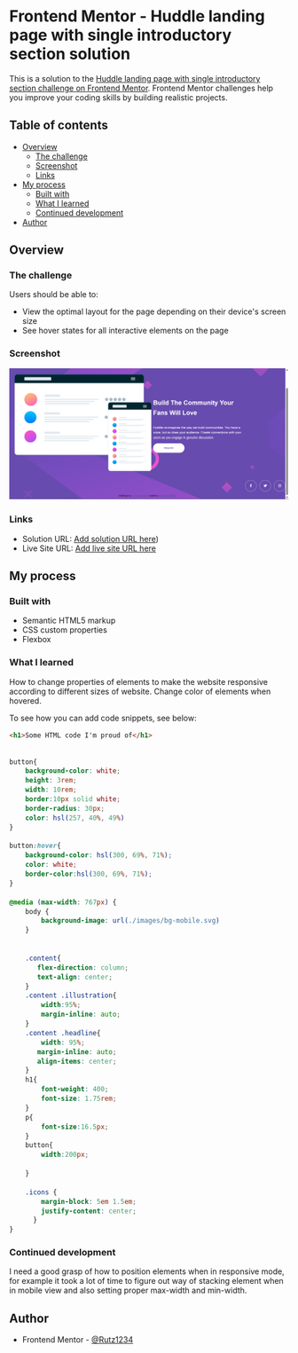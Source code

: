 # Frontend Mentor - Huddle landing page with single introductory section solution

This is a solution to the [Huddle landing page with single introductory section challenge on Frontend Mentor](https://www.frontendmentor.io/challenges/huddle-landing-page-with-a-single-introductory-section-B_2Wvxgi0). Frontend Mentor challenges help you improve your coding skills by building realistic projects. 

## Table of contents

- [Overview](#overview)
  - [The challenge](#the-challenge)
  - [Screenshot](#screenshot)
  - [Links](#links)
- [My process](#my-process)
  - [Built with](#built-with)
  - [What I learned](#what-i-learned)
  - [Continued development](#continued-development)
- [Author](#author)




## Overview

### The challenge

Users should be able to:

- View the optimal layout for the page depending on their device's screen size
- See hover states for all interactive elements on the page

### Screenshot

![](./images/Screenshot%20(161).png)


### Links

- Solution URL: [Add solution URL here](https://github.com/Rutz1234/Huddle-landingpage))
- Live Site URL: [Add live site URL here]( https://rutz1234.github.io/Huddle-landingpage/)

## My process

### Built with

- Semantic HTML5 markup
- CSS custom properties
- Flexbox


### What I learned

How to change properties of elements to make the website responsive according to different sizes of website.
Change color of elements when hovered.

To see how you can add code snippets, see below:

```html
<h1>Some HTML code I'm proud of</h1>
```
```css

button{
    background-color: white;
    height: 3rem;
    width: 10rem;
    border:10px solid white;
    border-radius: 30px;
    color: hsl(257, 40%, 49%)
}

button:hover{
    background-color: hsl(300, 69%, 71%);
    color: white;
    border-color:hsl(300, 69%, 71%);
}

@media (max-width: 767px) {
    body {
        background-image: url(./images/bg-mobile.svg)
    }

    
    .content{
       flex-direction: column;
       text-align: center;
    }
    .content .illustration{
        width:95%;
        margin-inline: auto;
    }
    .content .headline{
        width: 95%;
       margin-inline: auto;
       align-items: center;
    }
    h1{
        font-weight: 400;
        font-size: 1.75rem;
    }
    p{
        font-size:16.5px;
    }
    button{
        width:200px;
        
    }

    .icons {
        margin-block: 5em 1.5em;
        justify-content: center;
      }
}
```



### Continued development

I need a good grasp of how to position elements when in responsive mode, for example it took a lot of time to figure out way of stacking element when in mobile view and also setting proper max-width and min-width.



## Author


- Frontend Mentor - [@Rutz1234](https://www.frontendmentor.io/profile/Rutz1234)




